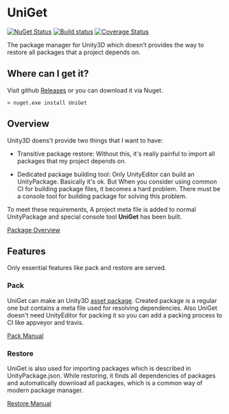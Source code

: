 # UniGet

[![NuGet Status](http://img.shields.io/nuget/v/UniGet.svg?style=flat)](https://www.nuget.org/packages/UniGet/)
[![Build status](https://ci.appveyor.com/api/projects/status/r6ejl1ykf4pjohcg?svg=true)](https://ci.appveyor.com/project/veblush/uniget)
[![Coverage Status](https://coveralls.io/repos/github/SaladLab/UniGet/badge.svg?branch=master)](https://coveralls.io/github/SaladLab/UniGet?branch=master)

The package manager for Unity3D which doesn't provides the way to restore all
packages that a project depends on.

## Where can I get it?

Visit github [Releases](https://github.com/SaladLab/UniGet/releases)
or you can download it via Nuget.

```
> nuget.exe install UniGet
```

## Overview

Unity3D doens't provide two things that I want to have:

- Transitive package restore:
  Without this, it's really painful to import all packages that my project
  depends on.

- Dedicated package building tool:
  Only UnityEditor can build an UnityPackage. Basically it's ok. But When you
  consider using common CI for building package files, it becomes a hard problem.
  There must be a console tool for building package for solving this problem.

To meet these requirements, A project meta file is added to normal UnityPackage and
special console tool **UniGet** has been built.

[Package Overview](./docs/Package.md)

## Features

Only essential features like pack and restore are served.

### Pack

UniGet can make an Unity3D [asset package](http://docs.unity3d.com/Manual/AssetPackages.html).
Created package is a regular one but contains a meta file used for resolving dependencies.
Also UniGet doesn't need UnityEditor for packing it so you can add a packing  process to CI like appveyor and travis.

[Pack Manual](./docs/Pack.md)

### Restore

UniGet is also used for importing packages which is described in UnityPackage.json. While restoring, it finds all dependencies of packages and
automatically download all packages, which is a common way of modern
package manager.

[Restore Manual](./docs/Restore.md)
